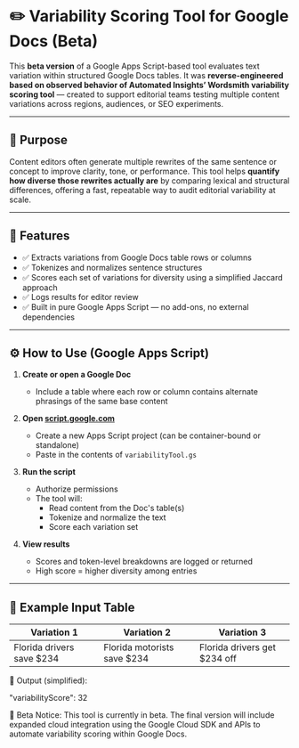 # ✏️ Variability Scoring Tool for Google Docs (Beta)

This **beta version** of a Google Apps Script-based tool evaluates text variation within structured Google Docs tables. It was **reverse-engineered based on observed behavior of Automated Insights’ Wordsmith variability scoring tool** — created to support editorial teams testing multiple content variations across regions, audiences, or SEO experiments.

---

## 🎯 Purpose

Content editors often generate multiple rewrites of the same sentence or concept to improve clarity, tone, or performance. This tool helps **quantify how diverse those rewrites actually are** by comparing lexical and structural differences, offering a fast, repeatable way to audit editorial variability at scale.

---

## 🔧 Features

- ✅ Extracts variations from Google Docs table rows or columns
- ✅ Tokenizes and normalizes sentence structures
- ✅ Scores each set of variations for diversity using a simplified Jaccard approach
- ✅ Logs results for editor review
- ✅ Built in pure Google Apps Script — no add-ons, no external dependencies

---

## ⚙️ How to Use (Google Apps Script)

1. **Create or open a Google Doc**
   - Include a table where each row or column contains alternate phrasings of the same base content

2. **Open [script.google.com](https://script.google.com)**
   - Create a new Apps Script project (can be container-bound or standalone)
   - Paste in the contents of `variabilityTool.gs`

3. **Run the script**
   - Authorize permissions
   - The tool will:
     - Read content from the Doc's table(s)
     - Tokenize and normalize the text
     - Score each variation set

4. **View results**
   - Scores and token-level breakdowns are logged or returned
   - High score = higher diversity among entries

---

## 🧪 Example Input Table

| Variation 1                  | Variation 2                  | Variation 3                  |
|-----------------------------|------------------------------|------------------------------|
| Florida drivers save $234   | Florida motorists save $234  | Florida drivers get $234 off |

🧠 Output (simplified):

"variabilityScore": 32

🧪 Beta Notice: This tool is currently in beta. The final version will include expanded cloud integration using the Google Cloud SDK and APIs to automate variability scoring within Google Docs.

